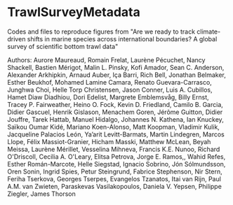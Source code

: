 # TrawlSurveyMetadata
Codes and files to reproduce figures from "Are we ready to track climate-driven shifts in marine species across international boundaries? A global survey of scientific bottom trawl data" 

Authors: Aurore Maureaud, Romain Frelat, Laurène Pécuchet, Nancy Shackell, Bastien Mérigot, Malin L. Pinsky, Kofi Amador, Sean C. Anderson, Alexander Arkhipkin, Arnaud Auber, Iça Barri, Rich Bell, Jonathan Belmaker, Esther Beukhof, Mohamed Lamine Camara, Renato Guevara-Carrasco, Junghwa Choi, Helle Torp Christensen, Jason Conner, Luis A. Cubillos, Hamet Diaw Diadhiou, Dori Edelist, Margrete Emblemsvåg, Billy Ernst, Tracey P. Fairweather, Heino O. Fock, Kevin D. Friedland, Camilo B. Garcia, Didier Gascuel, Henrik Gislason, Menachem Goren, Jérôme Guitton, Didier Jouffre, Tarek Hattab, Manuel Hidalgo, Johannes N. Kathena, Ian Knuckey, Saïkou Oumar Kidé, Mariano Koen-Alonso, Matt Koopman, Vladimir Kulik, Jacqueline Palacios León, Ya’arit Levitt-Barmats, Martin Lindegren, Marcos Llope, Félix Massiot-Granier, Hicham Masski, Matthew McLean, Beyah Meissa, Laurène Mérillet, Vesselina Mihneva, Francis K.E. Nunoo, Richard O'Driscoll, Cecilia A. O'Leary, Elitsa Petrova, Jorge E. Ramos,, Wahid Refes, Esther Román-Marcote, Helle Siegstad, Ignacio Sobrino, Jón Sólmundsson, Oren Sonin, Ingrid Spies, Petur Steingrund, Fabrice Stephenson, Nir Stern, Feriha Tserkova, Georges Tserpes, Evangelos Tzanatos, Itai van Rijn, Paul A.M. van Zwieten, Paraskevas Vasilakopoulos, Daniela V. Yepsen, Philippe Ziegler, James Thorson
